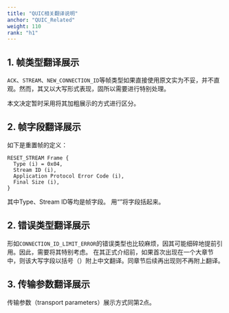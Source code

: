 ```yaml
---
title: "QUIC相关翻译说明"
anchor: "QUIC_Related"
weight: 110
rank: "h1"
---
```


## 1. 帧类型翻译展示

`ACK`、`STREAM`、`NEW_CONNECTION_ID`等帧类型如果直接使用原文实为不妥，并不直观。然而，其又以大写形式表现，固所以需要进行特别处理。

本文决定暂时采用将其加粗展示的方式进行区分。

## 2. 帧字段翻译展示
如下是重置帧的定义：
```
RESET_STREAM Frame {
  Type (i) = 0x04,
  Stream ID (i),
  Application Protocol Error Code (i),
  Final Size (i),
}
```
其中Type、Stream ID等均是帧字段。
用“”将字段括起来。

## 2. 错误类型翻译展示

形如`CONNECTION_ID_LIMIT_ERROR`的错误类型也比较麻烦，因其可能细碎地提前引用。因此，需要将其特别考虑。
在其正式介绍前，如果首次出现在一个大章节中，则该大写字段以括号（）附上中文翻译。同章节后续再出现则不再附上翻译。

## 3. 传输参数翻译展示

传输参数（transport parameters）展示方式同第2点。